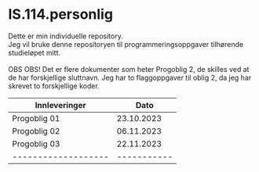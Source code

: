 # IS.114.personlig

Dette er min individuelle repository. 
<br>
Jeg vil bruke denne repositoryen til programmeringsoppgaver tilhørende studieløpet mitt.  
<br>
OBS OBS! 
Det er flere dokumenter som heter Progoblig 2, de skilles ved at de har forskjellige sluttnavn. 
Jeg har to flaggoppgaver til oblig 2, da jeg har skrevet to forskjellige koder. 

| Innleveringer     | Dato      |
|-------------------|-----------|
|Progoblig 01       |23.10.2023 |
|Progoblig 02       |06.11.2023 |
|Progoblig 03       |22.11.2023 |
|-------------------|-----------|
